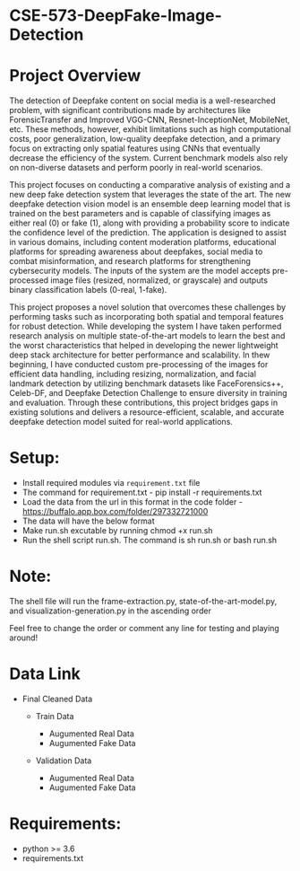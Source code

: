 # CSE-573-DeepFake-Image-Detection

# Project Overview

The detection of Deepfake content on social media is a well-researched problem, 
with significant contributions made by architectures like ForensicTransfer and Improved VGG-CNN, 
Resnet-InceptionNet, MobileNet, etc. These methods, however, exhibit limitations such as high computational costs, 
poor generalization, low-quality deepfake detection, and a primary focus on extracting only spatial features using 
CNNs that eventually decrease the efficiency of the system. Current benchmark models also rely on non-diverse datasets
 and perform poorly in real-world scenarios.

This project focuses on conducting a comparative analysis of existing and a new deep fake detection system that 
leverages the state of the art. The new deepfake detection vision model is an ensemble deep learning model that is 
trained on the best parameters and is capable of classifying images as either real (0) or fake (1), along with 
providing a probability score to indicate the confidence level of the prediction. The application is designed to 
assist in various domains, including content moderation platforms, educational platforms for spreading awareness 
about deepfakes, social media to combat misinformation, and research platforms for strengthening cybersecurity models. 
The inputs of the system are the model accepts pre-processed image files (resized, normalized, or grayscale) and 
outputs binary classification labels (0-real, 1-fake).

This project proposes a novel solution that overcomes these challenges by performing tasks such as incorporating 
both spatial and temporal features for robust detection. While developing the system I have taken performed research 
analysis on multiple state-of-the-art models to learn the best and the worst characteristics that helped in developing 
the newer lightweight deep stack architecture for better performance and scalability. 
In thew beginning, I have conducted custom pre-processing of the images for efficient data handling, 
including resizing, normalization, and facial landmark detection by utilizing benchmark datasets like 
FaceForensics++, Celeb-DF, and Deepfake Detection Challenge to ensure diversity in training and evaluation.
Through these contributions, this project bridges gaps in existing solutions and delivers a resource-efficient, 
scalable, and accurate deepfake detection model suited for real-world applications.




# Setup:

- Install required modules via `requirement.txt` file
- The command for requirement.txt - pip install -r requirements.txt
- Load the data from the url in this format in the code folder - https://buffalo.app.box.com/folder/297332721000
- The data will have the below format
- Make run.sh excutable by running chmod +x run.sh 
- Run the shell script run.sh. The command is sh run.sh or bash run.sh


# Note:

The shell file will run the frame-extraction.py, state-of-the-art-model.py, and visualization-generation.py in the ascending order

Feel free to change the order or comment any line for testing and playing around!


# Data Link

- Final Cleaned Data 
    - Train Data
        - Augumented Real Data
        - Augumented Fake Data

    - Validation Data
        - Augumented Real Data
        - Augumented Fake Data

# Requirements:

- python >= 3.6
- requirements.txt
